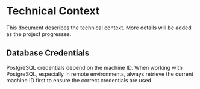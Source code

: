 # Technical Context

This document describes the technical context. More details will be added as the project progresses.

## Database Credentials

PostgreSQL credentials depend on the machine ID. When working with PostgreSQL, especially in remote environments, always retrieve the current machine ID first to ensure the correct credentials are used.
